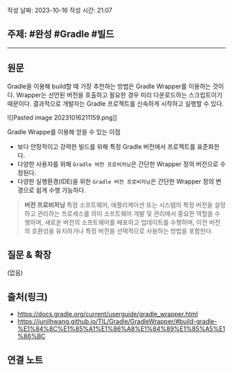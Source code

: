 작성 날짜: 2023-10-16
작성 시간: 21:07

## 주제: #완성  #Gradle #빌드 

----
## 원문

Gradle을 이용해 build할 때 가장 추천하는 방법은 Gradle Wrapper를 이용하는 것이다. 
Wrapper는 선언된 버전을 호출하고 필요한 경우 미리 다운로드하는 스크립트이기 때문이다. 결과적으로 개발자는 Gradle 프로젝트를 신속하게 시작하고 실행할 수 있다.

![[Pasted image 20231016211159.png]]

Gradle Wrappe를 이용해 얻을 수 있는 이점
- 보다 안정적이고 강력한 빌드를 위해 특정 Gradle 버전에서 프로젝트를 표준화한다.
- 다양한 사용자를 위해 `Gradle 버전 프로비저닝`은 간단한 Wrapper 정의 버전으로 수정된다.
- 다양한 실행환경(IDE)을 위한 `Gradle 버전 프로비저닝`은 간단한 Wrapper 정의 변경으로 쉽게 수행 가능하다.

> **버전 프로비저닝**
> 특정 소프트웨어, 애플리케이션 또는 시스템의 특정 버전을 설정하고 관리하는 프로세스를 의미
> 소프트웨어 개발 및 관리에서 중요한 역할을 수행하며, 새로운 버전의 소프트웨어를 배포하고 업데이트를 수행하며, 이전 버전의 호환성을 유지하거나 특정 버전을 선택적으로 사용하는 방법을 포함한다.

## 질문 & 확장

(없음)

## 출처(링크)
- https://docs.gradle.org/current/userguide/gradle_wrapper.html
- https://junilhwang.github.io/TIL/Gradle/GradleWrapper/#build-gradle-%E1%84%8C%E1%85%A1%E1%86%A8%E1%84%89%E1%85%A5%E1%86%BC

## 연결 노트











